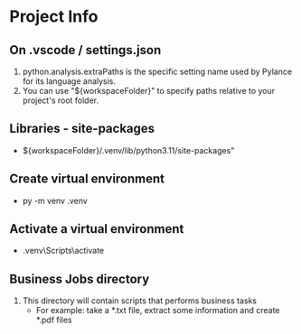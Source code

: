 # Project Info

## On .vscode / settings.json
1. python.analysis.extraPaths is the specific setting name used by Pylance for its language analysis.
2. You can use "${workspaceFolder}" to specify paths relative to your project's root folder.

## Libraries - site-packages
* ${workspaceFolder}/.venv/lib/python3.11/site-packages"

## Create virtual environment
* py -m venv .venv

## Activate a virtual environment
* .venv\Scripts\activate

## Business Jobs directory
1. This directory will contain scripts that performs business tasks
    * For example: take a *.txt file, extract some information and create *.pdf files